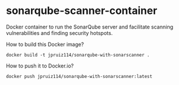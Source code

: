 # sonarqube-scanner-container

Docker container to run the SonarQube server and facilitate scanning vulnerabilities and finding security hotspots.

How to build this Docker image?

`docker build -t jpruiz114/sonarqube-with-sonarscanner .`

How to push it to Docker.io?

`docker push jpruiz114/sonarqube-with-sonarscanner:latest`
